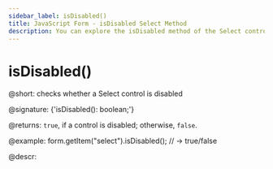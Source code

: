 ```yaml
---
sidebar_label: isDisabled()
title: JavaScript Form - isDisabled Select Method 
description: You can explore the isDisabled method of the Select control of Form in the documentation of the DHTMLX JavaScript UI library. Browse developer guides and API reference, try out code examples and live demos, and download a free 30-day evaluation version of DHTMLX Suite 7.
---
```


# isDisabled()

@short: checks whether a Select control is disabled

@signature: {'isDisabled(): boolean;'}

@returns:
`true`, if a control is disabled; otherwise, `false`.

@example:
form.getItem("select").isDisabled(); 
// -> true/false

@descr:
